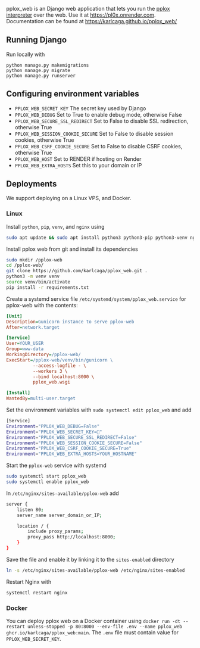 pplox_web is an Django web application that lets you run the [pplox interpreter](https://github.com/karlcaga/pplox) over the web.
Use it at https://pl0x.onrender.com.
Documentation can be found at https://karlcaga.github.io/pplox_web/

## Running Django
Run locally with
```
python manage.py makemigrations
python manage.py migrate
python manage.py runserver
```

## Configuring environment variables
- `PPLOX_WEB_SECRET_KEY` The secret key used by Django
- `PPLOX_WEB_DEBUG` Set to True to enable debug mode, otherwise False
- `PPLOX_WEB_SECURE_SSL_REDIRECT` Set to False to disable SSL redirection, otherwise True
- `PPLOX_WEB_SESSION_COOKIE_SECURE` Set to False to disable session cookies, otherwise True
- `PPLOX_WEB_CSRF_COOKIE_SECURE` Set to False to disable CSRF cookies, otherwise True
- `PPLOX_WEB_HOST` Set to RENDER if hosting on Render
- `PPLOX_WEB_EXTRA_HOSTS` Set this to your domain or IP

## Deployments
We support deploying on a Linux VPS, and Docker.

### Linux
Install `python`, `pip`, `venv`, and `nginx` using 
```bash
sudo apt update && sudo apt install python3 python3-pip python3-venv nginx
```

Install pplox web from git and install its dependencies 
```bash
sudo mkdir /pplox-web
cd /pplox-web/
git clone https://github.com/karlcaga/pplox_web.git .
python3 -m venv venv
source venv/bin/activate
pip install -r requirements.txt
```

Create a systemd service file `/etc/systemd/system/pplox_web.service` for pplox-web with the contents:
```ini
[Unit]
Description=Gunicorn instance to serve pplox-web
After=network.target

[Service]
User=YOUR_USER
Group=www-data
WorkingDirectory=/pplox-web/
ExecStart=/pplox-web/venv/bin/gunicorn \
          --access-logfile - \
          --workers 3 \
          --bind localhost:8000 \
          pplox_web.wsgi

[Install]
WantedBy=multi-user.target
```

Set the environment variables with `sudo systemctl edit pplox_web` and add
```bash
[Service]
Environment="PPLOX_WEB_DEBUG=False"
Environment="PPLOX_WEB_SECRET_KEY=🤫"
Environment="PPLOX_WEB_SECURE_SSL_REDIRECT=False"
Environment="PPLOX_WEB_SESSION_COOKIE_SECURE=False"
Environment="PPLOX_WEB_CSRF_COOKIE_SECURE=True"
Environment="PPLOX_WEB_EXTRA_HOSTS=YOUR_HOSTNAME"
```

Start the `pplox-web` service with systemd
```bash
sudo systemctl start pplox_web
sudo systemctl enable pplox_web
```

In `/etc/nginx/sites-available/pplox-web` add
```bash
server {
    listen 80;
    server_name server_domain_or_IP;

    location / {
        include proxy_params;
        proxy_pass http://localhost:8000;
    }
}
```

Save the file and enable it by linking it to the `sites-enabled` directory
```bash
ln -s /etc/nginx/sites-available/pplox-web /etc/nginx/sites-enabled
```

Restart Nginx with
```bash
systemctl restart nginx
```

### Docker
You can deploy pplox web on a Docker container using `docker run -dt --restart unless-stopped -p 80:8000 --env-file .env --name pplox_web ghcr.io/karlcaga/pplox_web:main`.
The `.env` file must contain value for `PPLOX_WEB_SECRET_KEY`.
